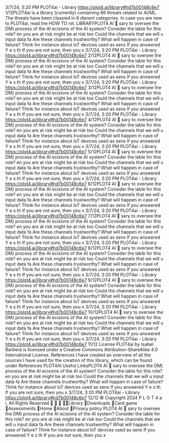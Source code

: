 3/7/24, 3:20 PM PLOT4ai - Library
https://plot4.ai/library#hd7b00148c6e7 1/12PLOT4ai is a library (currently) containing 86 threats related to
AI/ML. The threats have been classi ed in 8 di erent categories.
In case you are new to PLOT4ai, read the HOW TO  rst.
LIBRARYPLOT4
AI 
sary to oversee the
 DM) process of the AI
ecisions of the AI system? Consider the
 lable for this role?
en you are at risk
 might be at risk too
Could the channels that we will u
input data fa
Are these channels trustworthy?
What will happen in case of failure?
Think for instance about IoT devices used as sens
If you answered Y e s th
If you are not sure, then you 
x
3/7/24, 3:20 PM PLOT4ai - Library
https://plot4.ai/library#hd7b00148c6e7 2/12PLOT4
AI 
sary to oversee the
 DM) process of the AI
ecisions of the AI system? Consider the
 lable for this role?
en you are at risk
 might be at risk too
Could the channels that we will u
input data fa
Are these channels trustworthy?
What will happen in case of failure?
Think for instance about IoT devices used as sens
If you answered Y e s th
If you are not sure, then you 
x
3/7/24, 3:20 PM PLOT4ai - Library
https://plot4.ai/library#hd7b00148c6e7 3/12PLOT4
AI 
sary to oversee the
 DM) process of the AI
ecisions of the AI system? Consider the
 lable for this role?
en you are at risk
 might be at risk too
Could the channels that we will u
input data fa
Are these channels trustworthy?
What will happen in case of failure?
Think for instance about IoT devices used as sens
If you answered Y e s th
If you are not sure, then you 
x
3/7/24, 3:20 PM PLOT4ai - Library
https://plot4.ai/library#hd7b00148c6e7 4/12PLOT4
AI 
sary to oversee the
 DM) process of the AI
ecisions of the AI system? Consider the
 lable for this role?
en you are at risk
 might be at risk too
Could the channels that we will u
input data fa
Are these channels trustworthy?
What will happen in case of failure?
Think for instance about IoT devices used as sens
If you answered Y e s th
If you are not sure, then you 
x
3/7/24, 3:20 PM PLOT4ai - Library
https://plot4.ai/library#hd7b00148c6e7 5/12PLOT4
AI 
sary to oversee the
 DM) process of the AI
ecisions of the AI system? Consider the
 lable for this role?
en you are at risk
 might be at risk too
Could the channels that we will u
input data fa
Are these channels trustworthy?
What will happen in case of failure?
Think for instance about IoT devices used as sens
If you answered Y e s th
If you are not sure, then you 
x
3/7/24, 3:20 PM PLOT4ai - Library
https://plot4.ai/library#hd7b00148c6e7 6/12PLOT4
AI 
sary to oversee the
 DM) process of the AI
ecisions of the AI system? Consider the
 lable for this role?
en you are at risk
 might be at risk too
Could the channels that we will u
input data fa
Are these channels trustworthy?
What will happen in case of failure?
Think for instance about IoT devices used as sens
If you answered Y e s th
If you are not sure, then you 
x
3/7/24, 3:20 PM PLOT4ai - Library
https://plot4.ai/library#hd7b00148c6e7 7/12PLOT4
AI 
sary to oversee the
 DM) process of the AI
ecisions of the AI system? Consider the
 lable for this role?
en you are at risk
 might be at risk too
Could the channels that we will u
input data fa
Are these channels trustworthy?
What will happen in case of failure?
Think for instance about IoT devices used as sens
If you answered Y e s th
If you are not sure, then you 
x
3/7/24, 3:20 PM PLOT4ai - Library
https://plot4.ai/library#hd7b00148c6e7 8/12PLOT4
AI 
sary to oversee the
 DM) process of the AI
ecisions of the AI system? Consider the
 lable for this role?
en you are at risk
 might be at risk too
Could the channels that we will u
input data fa
Are these channels trustworthy?
What will happen in case of failure?
Think for instance about IoT devices used as sens
If you answered Y e s th
If you are not sure, then you 
x
3/7/24, 3:20 PM PLOT4ai - Library
https://plot4.ai/library#hd7b00148c6e7 9/12PLOT4
AI 
sary to oversee the
 DM) process of the AI
ecisions of the AI system? Consider the
 lable for this role?
en you are at risk
 might be at risk too
Could the channels that we will u
input data fa
Are these channels trustworthy?
What will happen in case of failure?
Think for instance about IoT devices used as sens
If you answered Y e s th
If you are not sure, then you 
x
3/7/24, 3:20 PM PLOT4ai - Library
https://plot4.ai/library#hd7b00148c6e7 10/12PLOT4
AI 
sary to oversee the
 DM) process of the AI
ecisions of the AI system? Consider the
 lable for this role?
en you are at risk
 might be at risk too
Could the channels that we will u
input data fa
Are these channels trustworthy?
What will happen in case of failure?
Think for instance about IoT devices used as sens
If you answered Y e s th
If you are not sure, then you 
x
3/7/24, 3:20 PM PLOT4ai - Library
https://plot4.ai/library#hd7b00148c6e7 11/12
License
PLOT4ai by Isabel Barberá is licensed under a Creative Commons
Attribution-ShareAlike 4.0 International License.
References
I have created an overview of all the sources I have used for the
creation of this library, which can be found under References
PLOT4AI
Useful LinksPLOT4
AI 
sary to oversee the
 DM) process of the AI
ecisions of the AI system? Consider the
 lable for this role?
en you are at risk
 might be at risk too
Could the channels that we will u
input data fa
Are these channels trustworthy?
What will happen in case of failure?
Think for instance about IoT devices used as sens
If you answered Y e s th
If you are not sure, then you 
x
3/7/24, 3:20 PM PLOT4ai - Library
https://plot4.ai/library#hd7b00148c6e7 12/12
© Copyright 2024 P L O T 4 a i. All Rights Reserved
   Library
Downloads
Card game
Assessments
Home
About
Privacy policy PLOT4
AI 
sary to oversee the
 DM) process of the AI
ecisions of the AI system? Consider the
 lable for this role?
en you are at risk
 might be at risk too
Could the channels that we will u
input data fa
Are these channels trustworthy?
What will happen in case of failure?
Think for instance about IoT devices used as sens
If you answered Y e s th
If you are not sure, then you 
x

